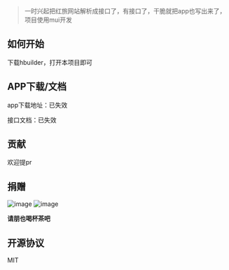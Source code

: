 > 一时兴起把红旅网站解析成接口了，有接口了，干脆就把app也写出来了，项目使用mui开发

## 如何开始

下载hbuilder，打开本项目即可

## APP下载/文档

app下载地址：已失效

接口文档：已失效

## 贡献

欢迎提pr

## 捐赠

![image](https://cloud.githubusercontent.com/assets/6915570/18000010/9283d530-6bae-11e6-8c34-cd27060b9074.png)
![image](https://cloud.githubusercontent.com/assets/6915570/17999995/7c2a4db4-6bae-11e6-891c-4b6bc4f00f4b.png)

**请朋也喝杯茶吧**

## 开源协议

MIT
